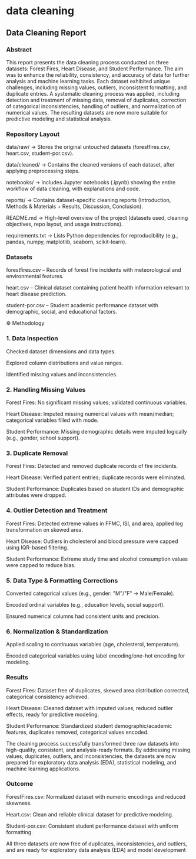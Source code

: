 # data cleaning

## Data Cleaning Report
### Abstract

This report presents the data cleaning process conducted on three datasets: Forest Fires, Heart Disease, and Student Performance. The aim was to enhance the reliability, consistency, and accuracy of data for further analysis and machine learning tasks. Each dataset exhibited unique challenges, including missing values, outliers, inconsistent formatting, and duplicate entries. A systematic cleaning process was applied, including detection and treatment of missing data, removal of duplicates, correction of categorical inconsistencies, handling of outliers, and normalization of numerical values. The resulting datasets are now more suitable for predictive modeling and statistical analysis.

### Repository Layout

data/raw/ → Stores the original untouched datasets (forestfires.csv, heart.csv, student-por.csv).

data/cleaned/ → Contains the cleaned versions of each dataset, after applying preprocessing steps.

notebooks/ → Includes Jupyter notebooks (.ipynb) showing the entire workflow of data cleaning, with explanations and code.

reports/ → Contains dataset-specific cleaning reports (Introduction, Methods & Materials + Results, Discussion, Conclusion).

README.md → High-level overview of the project (datasets used, cleaning objectives, repo layout, and usage instructions).

requirements.txt → Lists Python dependencies for reproducibility (e.g., pandas, numpy, matplotlib, seaborn, scikit-learn).

### Datasets

forestfires.csv – Records of forest fire incidents with meteorological and environmental features.

heart.csv – Clinical dataset containing patient health information relevant to heart disease prediction.

student-por.csv – Student academic performance dataset with demographic, social, and educational factors.

⚙️ Methodology
### 1. Data Inspection

Checked dataset dimensions and data types.

Explored column distributions and value ranges.

Identified missing values and inconsistencies.

### 2. Handling Missing Values

Forest Fires: No significant missing values; validated continuous variables.

Heart Disease: Imputed missing numerical values with mean/median; categorical variables filled with mode.

Student Performance: Missing demographic details were imputed logically (e.g., gender, school support).

### 3. Duplicate Removal

Forest Fires: Detected and removed duplicate records of fire incidents.

Heart Disease: Verified patient entries; duplicate records were eliminated.

Student Performance: Duplicates based on student IDs and demographic attributes were dropped.

### 4. Outlier Detection and Treatment

Forest Fires: Detected extreme values in FFMC, ISI, and area; applied log transformation on skewed area.

Heart Disease: Outliers in cholesterol and blood pressure were capped using IQR-based filtering.

Student Performance: Extreme study time and alcohol consumption values were capped to reduce bias.

### 5. Data Type & Formatting Corrections

Converted categorical values (e.g., gender: "M"/"F" → Male/Female).

Encoded ordinal variables (e.g., education levels, social support).

Ensured numerical columns had consistent units and precision.

### 6. Normalization & Standardization

Applied scaling to continuous variables (age, cholesterol, temperature).

Encoded categorical variables using label encoding/one-hot encoding for modeling.

### Results

Forest Fires: Dataset free of duplicates, skewed area distribution corrected, categorical consistency achieved.

Heart Disease: Cleaned dataset with imputed values, reduced outlier effects, ready for predictive modeling.

Student Performance: Standardized student demographic/academic features, duplicates removed, categorical values encoded.


The cleaning process successfully transformed three raw datasets into high-quality, consistent, and analysis-ready formats. By addressing missing values, duplicates, outliers, and inconsistencies, the datasets are now prepared for exploratory data analysis (EDA), statistical modeling, and machine learning applications.

### Outcome

ForestFires.csv: Normalized dataset with numeric encodings and reduced skewness.

Heart.csv: Clean and reliable clinical dataset for predictive modeling.

Student-por.csv: Consistent student performance dataset with uniform formatting.

All three datasets are now free of duplicates, inconsistencies, and outliers, and are ready for exploratory data analysis (EDA) and model development


